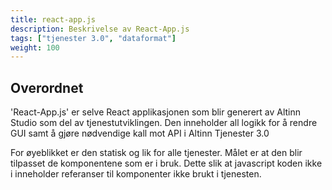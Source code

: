 ```yaml
---
title: react-app.js
description: Beskrivelse av React-App.js
tags: ["tjenester 3.0", "dataformat"]
weight: 100
---
```


## Overordnet

'React-App.js' er selve React applikasjonen som blir generert av Altinn Studio som 
del av tjenestutviklingen. Den inneholder all logikk for å rendre GUI samt å gjøre nødvendige
kall mot API i Altinn Tjenester 3.0 

For øyeblikket er den statisk og lik for alle tjenester. Målet er at den blir tilpasset de komponentene som er i bruk.
Dette slik at javascript koden ikke i inneholder referanser til komponenter ikke brukt i tjenesten.





